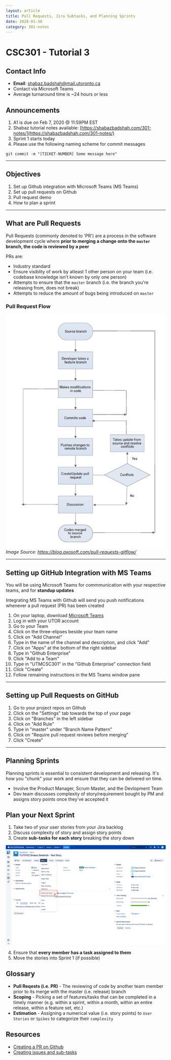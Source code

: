 ```yaml
---
layout: article
title: Pull Requests, Jira Subtasks, and Planning Sprints
date: 2020-01-30
category: 301-notes
---
```


# CSC301 - Tutorial 3

## Contact Info

- __Email__: shabaz.badshah@mail.utoronto.ca
- Contact via Microsoft Teams
- Average turnaround time is ~24 hours or less

## Announcements

1. A1 is due on Feb 7, 2020 @ 11:59PM EST
2. Shabaz tutorial notes available: [https://shabazbadshah.com/301-notes/](https://shabazbadshah.com/301-notes/)
3. Sprint 1 starts today
4. Please use the following naming scheme for commit messages

```shell
git commit -m "[TICKET-NUMBER] Some message here"
```

---

## Objectives

1. Set up Github integration with Microsoft Teams (MS Teams)
2. Set up pull requests on Github
3. Pull request demo
4. How to plan a sprint

---

## What are Pull Requests

Pull Requests (commonly denoted to 'PR') are a process in the software development cycle where __prior to merging a change onto the `master` branch, the code is reviewed by a peer__

PRs are:

- Industry standard
- Ensure visiblity of work by atleast 1 other person on your team (i.e. codebase knowledge isn't known by only one person)
- Attempts to ensure that the `master` branch (i.e. the branch you're releasing from, does not break)
- Attempts to reduce the amount of bugs being introduced on `master`

### Pull Request Flow

![Pull Request Flow](/assets/notes/301-assets/pull-request-flow.png)
*Image Source: https://blog.axosoft.com/pull-requests-gitflow/*

---

## Setting up GitHub Integration with MS Teams

You will be using Microsoft Teams for commmunication with your respective teams, and for __standup updates__

Integrating MS Teams with Github will send you push notifications whenever a pull request (PR) has been created

1. On your laptop, download [Microsoft Teams](https://teams.microsoft.com/downloads)
2. Log in with your UTOR account
3. Go to your Team
4. Click on the three-elipses beside your team name
5. Click on "Add Channel"
6. Type in the name of the channel and description, and click "Add"
7. Click on "Apps" at the bottom of the right sidebar
8. Type in "Github Enterprise"
9. Click "Add to a Team"
10. Type in "UTMCSC301" in the "Github Enterprise" connection field
11. Click "Create"
12. Follow remaining instructions in the MS Teams window pane

---

## Setting up Pull Requests on GitHub

1. Go to your project repos on Github
2. Click on the "Settings" tab towards the top of your page
3. Click on "Branches" in the left sidebar
4. Click on "Add Rule"
5. Type in "master" under "Branch Name Pattern"
6. Click on "Require pull request reviews before merging"
7. Click "Create"

---

## Planning Sprints

Planning sprints is essential to consistent development and releasing. It's how you "chunk" your work and ensure that they can be delivered on time.

- Involve the Product Manager, Scrum Master, and the Devlopment Team
- Dev team discusses complexity of story/requirement bought by PM and assigns story points once they've accepted it

## Plan your Next Sprint

1. Take two of your user stories from your Jira backlog
2. Discuss complexity of story and assign story points
3. Create __sub-tasks for each story__ breaking the story down

![Creating a Jira subtask](/assets/notes/301-assets/jira-create-subtask.png)

4. Ensure that __every member has a task assigned to them__
5. Move the stories into Sprint 1 (if possible)

## Glossary

- __Pull Reqests (i.e. PR)__ - The reviewing of code by another team member prior to its merge with the master (i.e. release) branch
- __Scoping__ - Picking a set of features/tasks that can be completed in a timely manner (e.g. within a sprint, within a month, within an entire release, within a feature set, etc.)
- __Estimation__ - Assigning a numerical value (i.e. story points) to `User Stories` or `Spikes` to categorize their `complexity`

## Resources

- [Creating a PR on Github](https://help.github.com/en/github/collaborating-with-issues-and-pull-requests/creating-a-pull-request)
- [Creating issues and sub-tasks](https://confluence.atlassian.com/jirasoftwarecloud/creating-issues-and-sub-tasks-764478439.html)